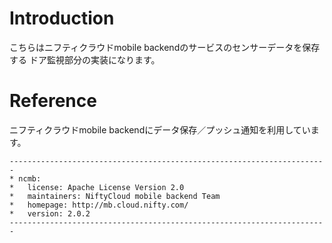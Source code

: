 # Introduction

こちらはニフティクラウドmobile backendのサービスのセンサーデータを保存する
ドア監視部分の実装になります。

# Reference

ニフティクラウドmobile backendにデータ保存／プッシュ通知を利用しています。

```
-----------------------------------------------------------------------
* ncmb:
*   license: Apache License Version 2.0
*   maintainers: NiftyCloud mobile backend Team
*   homepage: http://mb.cloud.nifty.com/
*   version: 2.0.2
-----------------------------------------------------------------------
```
